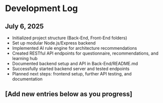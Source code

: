 # Development Log

## July 6, 2025
- Initialized project structure (Back-End, Front-End folders)
- Set up modular Node.js/Express backend
- Implemented AI rule engine for architecture recommendations
- Created RESTful API endpoints for questionnaire, recommendations, and learning hub
- Documented backend setup and API in Back-End/README.md
- Successfully started backend server and tested endpoints
- Planned next steps: frontend setup, further API testing, and documentation

## [Add new entries below as you progress] 